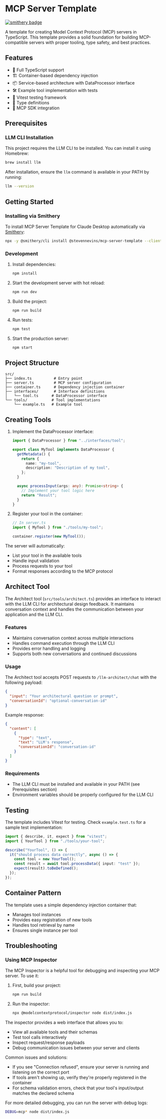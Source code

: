 # MCP Server Template

[![smithery badge](https://smithery.ai/badge/@stevennevins/mcp-server-template)](https://smithery.ai/server/@stevennevins/mcp-server-template)

A template for creating Model Context Protocol (MCP) servers in TypeScript. This template provides a solid foundation for building MCP-compatible servers with proper tooling, type safety, and best practices.

## Features

- 🚀 Full TypeScript support
- 🏗️ Container-based dependency injection
- 📦 Service-based architecture with DataProcessor interface
- 🛠️ Example tool implementation with tests
- 🧪 Vitest testing framework
- 📝 Type definitions
- 🔌 MCP SDK integration

## Prerequisites

### LLM CLI Installation

This project requires the LLM CLI to be installed. You can install it using Homebrew:

```bash
brew install llm
```

After installation, ensure the `llm` command is available in your PATH by running:

```bash
llm --version
```

## Getting Started

### Installing via Smithery

To install MCP Server Template for Claude Desktop automatically via [Smithery](https://smithery.ai/server/@stevennevins/mcp-server-template):

```bash
npx -y @smithery/cli install @stevennevins/mcp-server-template --client claude
```

### Development

1. Install dependencies:

   ```bash
   npm install
   ```

2. Start the development server with hot reload:

   ```bash
   npm run dev
   ```

3. Build the project:

   ```bash
   npm run build
   ```

4. Run tests:

   ```bash
   npm test
   ```

5. Start the production server:

   ```bash
   npm start
   ```

## Project Structure

```
src/
├── index.ts          # Entry point
├── server.ts         # MCP server configuration
├── container.ts      # Dependency injection container
├── interfaces/       # Interface definitions
│   └── tool.ts      # DataProcessor interface
└── tools/           # Tool implementations
    └── example.ts   # Example tool
```

## Creating Tools

1. Implement the DataProcessor interface:

   ```typescript
   import { DataProcessor } from "../interfaces/tool";

   export class MyTool implements DataProcessor {
     getMetadata() {
       return {
         name: "my-tool",
         description: "Description of my tool",
       };
     }

     async processInput(args: any): Promise<string> {
       // Implement your tool logic here
       return "Result";
     }
   }
   ```

2. Register your tool in the container:

   ```typescript
   // In server.ts
   import { MyTool } from "./tools/my-tool";

   container.register(new MyTool());
   ```

The server will automatically:

- List your tool in the available tools
- Handle input validation
- Process requests to your tool
- Format responses according to the MCP protocol

## Architect Tool

The Architect tool (`src/tools/architect.ts`) provides an interface to interact with the LLM CLI for architectural design feedback. It maintains conversation context and handles the communication between your application and the LLM CLI.

### Features

- Maintains conversation context across multiple interactions
- Handles command execution through the LLM CLI
- Provides error handling and logging
- Supports both new conversations and continued discussions

### Usage

The Architect tool accepts POST requests to `/llm-architect/chat` with the following payload:

```json
{
  "input": "Your architectural question or prompt",
  "conversationId": "optional-conversation-id"
}
```

Example response:

```json
{
  "content": [
    {
      "type": "text",
      "text": "LLM's response",
      "conversationId": "conversation-id"
    }
  ]
}
```

### Requirements

- The LLM CLI must be installed and available in your PATH (see Prerequisites section)
- Environment variables should be properly configured for the LLM CLI

## Testing

The template includes Vitest for testing. Check `example.test.ts` for a sample test implementation:

```typescript
import { describe, it, expect } from "vitest";
import { YourTool } from "./tools/your-tool";

describe("YourTool", () => {
  it("should process data correctly", async () => {
    const tool = new YourTool();
    const result = await tool.processData({ input: "test" });
    expect(result).toBeDefined();
  });
});
```

## Container Pattern

The template uses a simple dependency injection container that:

- Manages tool instances
- Provides easy registration of new tools
- Handles tool retrieval by name
- Ensures single instance per tool

## Troubleshooting

### Using MCP Inspector

The MCP Inspector is a helpful tool for debugging and inspecting your MCP server. To use it:

1. First, build your project:

   ```bash
   npm run build
   ```

2. Run the inspector:
   ```bash
   npx @modelcontextprotocol/inspector node dist/index.js
   ```

The inspector provides a web interface that allows you to:

- View all available tools and their schemas
- Test tool calls interactively
- Inspect request/response payloads
- Debug communication issues between your server and clients

Common issues and solutions:

- If you see "Connection refused", ensure your server is running and listening on the correct port
- If tools aren't showing up, verify they're properly registered in the container
- For schema validation errors, check that your tool's input/output matches the declared schema

For more detailed debugging, you can run the server with debug logs:

```bash
DEBUG=mcp* node dist/index.js
```
